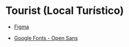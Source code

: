 # Tourist (Local Turístico)

- [Figma](https://www.figma.com/design/DWcFsETv47RQR9SjMmmAnN/Local-Tur%C3%ADstico?node-id=0-1&t=mHsUPOkBvqEEmxH4-0)

- [Google Fonts - Open Sans](https://fonts.google.com/specimen/Open+Sans?query=open+sans)